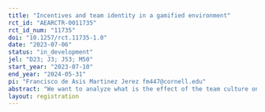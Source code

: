 ```yaml
---
title: "Incentives and team identity in a gamified environment"
rct_id: "AEARCTR-0011735"
rct_id_num: "11735"
doi: "10.1257/rct.11735-1.0"
date: "2023-07-06"
status: "in_development"
jel: "D23; J3; J53; M50"
start_year: "2023-07-10"
end_year: "2024-05-31"
pi: "Francisco de Asis Martinez Jerez fm447@cornell.edu"
abstract: "We want to analyze what is the effect of the team culture on the effectiveness of incentive systems and how the use of team incentives impact individual productivity and team culture."
layout: registration
---
```


